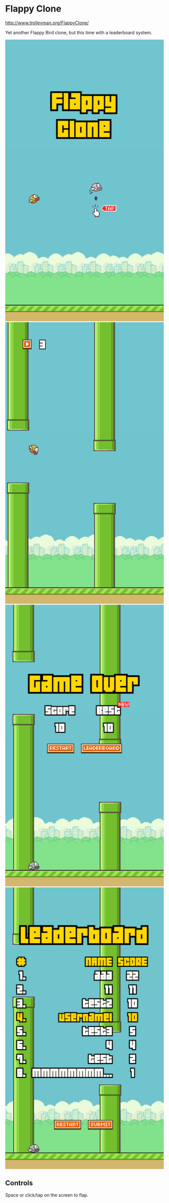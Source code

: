 # Flappy Clone

http://www.trolleyman.org/FlappyClone/

Yet another Flappy Bird clone, but this time with a leaderboard system.

![](img/screenshotStart.png)
![](img/screenshotPlaying.png)
![](img/screenshotDeath.png)
![](img/screenshotLeaderboard.gif)

## Controls

Space or click/tap on the screen to flap.